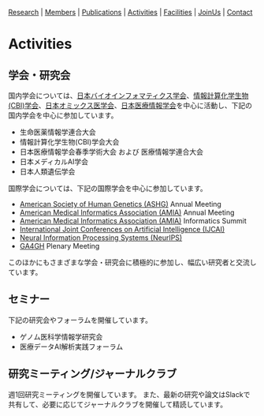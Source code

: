 [Research](https://ogishimalab.github.io/Research)  |  [Members](https://ogishimalab.github.io/Members)  |  [Publications](https://ogishimalab.github.io/Publications)  |  [Activities](https://ogishimalab.github.io/Activities)  |  [Facilities](https://ogishimalab.github.io/Facilities)  |  [JoinUs](https://ogishimalab.github.io/JoinUs)  |  [Contact](https://ogishimalab.github.io/Contact)

# Activities
## 学会・研究会
国内学会については、[日本バイオインフォマティクス学会](https://www.jsbi.org/)、[情報計算化学生物(CBI)学会](https://cbi-society.org/)、[日本オミックス医学会](http://omics.jp/)、[日本医療情報学会](https://www.jami.jp/)を中心に活動し、下記の国内学会を中心に参加しています。

- 生命医薬情報学連合大会
- 情報計算化学生物(CBI)学会大会
- 日本医療情報学会春季学術大会 および 医療情報学連合大会
- 日本メディカルAI学会
- 日本人類遺伝学会

国際学会については、下記の国際学会を中心に参加しています。

- [American Society of Human Genetics (ASHG)](https://www.ashg.org/) Annual Meeting
- [American Medical Informatics Association (AMIA)](https://amia.org/) Annual Meeting
- [American Medical Informatics Association (AMIA)](https://amia.org/) Informatics Summit
- [International Joint Conferences on Artificial Intelligence (IJCAI)](https://www.ijcai.org/)
- [Neural Information Processing Systems (NeurIPS)](https://neurips.cc/)
- [GA4GH](https://www.ga4gh.org/) Plenary Meeting

このほかにもさまざまな学会・研究会に積極的に参加し、幅広い研究者と交流しています。

## セミナー
下記の研究会やフォーラムを開催しています。
- ゲノム医科学情報学研究会
- 医療データAI解析実践フォーラム

## 研究ミーティング/ジャーナルクラブ
週1回研究ミーティングを開催しています。
また、最新の研究や論文はSlackで共有して、必要に応じてジャーナルクラブを開催して精読しています。
